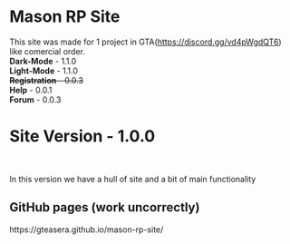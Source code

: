 # Mason RP Site
This site was made for 1 project in GTA(https://discord.gg/vd4pWgdQT6) like comercial order.
<br><b>Dark-Mode</b> - 1.1.0 <br>
<b>Light-Mode</b> - 1.1.0 <br>
<s><b>Registration</b> - 0.0.3</s> <br>
<b>Help</b> - 0.0.1 <br>
<b>Forum</b> - 0.0.3 <br>

<h1><b>Site Version</b> - 1.0.0</h1> <br>
<p> In this version we have a hull of site and a bit of main functionality


<h2>GitHub pages (work uncorrectly)</h2>
https://gteasera.github.io/mason-rp-site/
